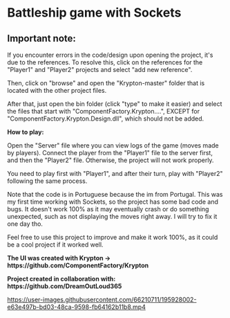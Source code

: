 # Battleship game with Sockets

## Important note:

If you encounter errors in the code/design upon opening the project, it's due to the references. To resolve this, click on the references for the "Player1" and "Player2" projects and select "add new reference".
<p></p>
Then, click on "browse" and open the "Krypton-master" folder that is located with the other project files.
<p></p>
After that, just open the bin folder (click "type" to make it easier) and select the files that start with "ComponentFactory.Krypton....", EXCEPT for "ComponentFactory.Krypton.Design.dll", which should not be added.
<p></p>
<p></p>
<b>How to play:</b>
<p></p>
Open the "Server" file where you can view logs of the game (moves made by players).
Connect the player from the "Player1" file to the server first, and then the "Player2" file. Otherwise, the project will not work properly.

You need to play first with "Player1", and after their turn, play with "Player2" following the same process.

Note that the code is in Portuguese because the im from Portugal. This was my first time working with Sockets, so the project has some bad code and bugs. It doesn't work 100% as it may eventually crash or do something unexpected, such as not displaying the moves right away. I will try to fix it one day tho.
<p></p>
Feel free to use this project to improve and make it work 100%, as it could be a cool project if it worked well. 

<p></p>
<b>The UI was created with Krypton -> https://github.com/ComponentFactory/Krypton</b>
<p></p>
<p></p>
<b>Project created in collaboration with: https://github.com/DreamOutLoud365</b>
<p></p>

https://user-images.githubusercontent.com/66210711/195928002-e63e497b-bd03-48ca-9598-fb64162b11b8.mp4
